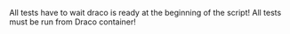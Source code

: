 All tests have to wait draco is ready at the beginning of the script!
All tests must be run from Draco container!